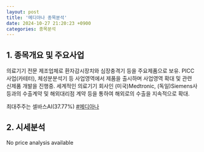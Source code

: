 ```yaml
---
layout: post
title: '메디아나 종목분석'
date: 2024-10-27 21:20:23 +0900
categories: 종목분석
---
```


## 1. 종목개요 및 주요사업

의료기기 전문 제조업체로 환자감시장치와 심장충격기 등을 주요제품으로 보유. PICC 사업(카테터), 체성분분석기 등 사업영역에서 제품을 출시하며 사업영역 확대 및 관련 신제품 개발을 진행중. 세계적인 의료기기 회사인 (미국)Medtronic, (독일)Siemens사 등과의 수출계약 및 해외대리점 계약 등을 통하여 해외로의 수출을 지속적으로 확대.

최대주주는 셀바스AI(37.77%)
[#메디아나](#)

## 2. 시세분석

No price analysis available
